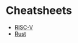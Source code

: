 # Cheatsheets

* [RISC-V](https://github.com/aminotti/cheatsheet/blob/main/risc-v.md)
* [Rust](https://github.com/aminotti/cheatsheet/blob/main/rust.md)
